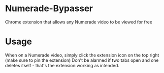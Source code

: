 # Numerade-Bypasser
Chrome extension that allows any Numerade video to be viewed for free

# Usage
When on a Numerade video, simply click the extension icon on the top right (make sure to pin the extension)
Don't be alarmed if two tabs open and one deletes itself - that's the extension working as intended.
